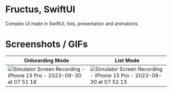 # Fructus, SwiftUI

Complex UI made in SwiftUI, lists, presentation and animations.

# Screenshots / GIFs

| Onboarding Mode | List Mode | 
| ---- | ---- |
| ![Simulator Screen Recording - iPhone 15 Pro - 2023-09-30 at 07 51 18](https://github.com/sandorferreira1/SwiftUI-Fructus/assets/86773115/3431441f-eb56-41c7-a3ae-b4126ef33e3f) | ![Simulator Screen Recording - iPhone 15 Pro - 2023-09-30 at 07 52 13](https://github.com/sandorferreira1/SwiftUI-Fructus/assets/86773115/d668c7af-26e5-40d9-873e-74cfb22a3608) | 
